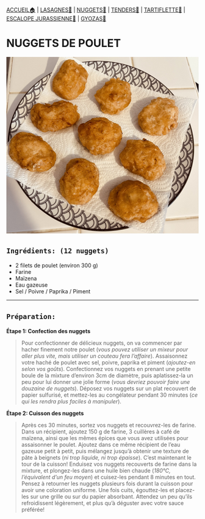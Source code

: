 [ACCUEIL🏠](index.md) | [LASAGNES🍝](lasagnes.md) | [NUGGETS🍗](nuggets.md) | [TENDERS🍗](tenders.md) | [TARTIFLETTE🧀](tartiflette.md) | [ESCALOPE JURASSIENNE🥩](escalope.md) | [GYOZAS🥟](gyozas.md)

# NUGGETS DE POULET

![](IMAGES/Nuggets.jpg)

## `Ingrédients: (12 nuggets)`
* 2 filets de poulet (environ 300 g)
* Farine
* Maïzena
* Eau gazeuse
* Sel / Poivre / Paprika / Piment

***

## `Préparation:`
**Étape 1: Confection des nuggets**
> Pour confectionner de délicieux nuggets, on va commencer par hacher finement notre poulet (_vous pouvez utiliser un mixeur pour aller plus vite, mais utiliser un couteau fera l’affaire_). Assaisonnez votre haché de poulet avec sel, poivre, paprika et piment (_ajoutez-en selon vos goûts_). Confectionnez vos nuggets en prenant une petite boule de la mixture d’environ 3cm de diamètre, puis aplatissez-la un peu pour lui donner une jolie forme (_vous devriez pouvoir faire une douzaine de nuggets_). Déposez vos nuggets sur un plat recouvert de papier sulfurisé, et mettez-les au congélateur pendant 30 minutes (_ce qui les rendra plus faciles à manipuler_).


**Étape 2: Cuisson des nuggets**
> Après ces 30 minutes, sortez vos nuggets et recouvrez-les de farine. Dans un récipient, ajoutez 150 g de farine, 3 cuillères à café de maïzena, ainsi que les mêmes épices que vous avez utilisées pour assaisonner le poulet. Ajoutez dans ce même récipient de l’eau gazeuse petit à petit, puis mélangez jusqu’à obtenir une texture de pâte à beignets (_ni trop liquide, ni trop épaisse_). C’est maintenant le tour de la cuisson! Enduisez vos nuggets recouverts de farine dans la mixture, et plongez-les dans une huile bien chaude (_180°C, l’équivalent d’un feu moyen_) et cuisez-les pendant 8 minutes en tout. Pensez à retourner les nuggets plusieurs fois durant la cuisson pour avoir une coloration uniforme. Une fois cuits, égouttez-les et placez-les sur une grille ou sur du papier absorbant. Attendez un peu qu’ils refroidissent légèrement, et plus qu’à déguster avec votre sauce préférée!
